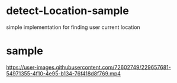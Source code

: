 # detect-Location-sample
simple implementation for finding user current location 

# sample 

https://user-images.githubusercontent.com/72602749/229657681-54971355-4f10-4e95-b134-76f418d8f769.mp4

